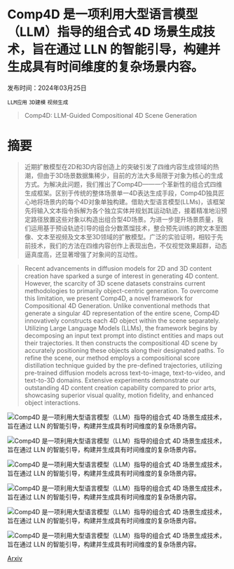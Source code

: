 # Comp4D 是一项利用大型语言模型（LLM）指导的组合式 4D 场景生成技术，旨在通过 LLN 的智能引导，构建并生成具有时间维度的复杂场景内容。

发布时间：2024年03月25日

`LLM应用` `3D建模` `视频生成`

> Comp4D: LLM-Guided Compositional 4D Scene Generation

# 摘要

> 近期扩散模型在2D和3D内容创造上的突破引发了四维内容生成领域的热潮，但由于3D场景数据集稀少，目前的方法大多局限于对象为核心的生成方式。为解决此问题，我们推出了Comp4D——一个革新性的组合式四维生成框架。区别于传统的整体场景单一4D表达生成手段，Comp4D独具匠心地将场景内的每个4D对象单独构建。借助大型语言模型(LLMs)，该框架先将输入文本指令拆解为各个独立实体并规划其运动轨迹，接着精准地沿预定路径放置这些对象以构造出组合型4D场景。为进一步提升场景质量，我们运用基于预设轨迹引导的组合分数蒸馏技术，整合预先训练的跨文本至图像、文本至视频及文本至3D领域的扩散模型。广泛的实验证明，相较于先前技术，我们的方法在四维内容创作上表现出色，不仅视觉效果超群，动态逼真度高，还显著增强了对象间的互动性。

> Recent advancements in diffusion models for 2D and 3D content creation have sparked a surge of interest in generating 4D content. However, the scarcity of 3D scene datasets constrains current methodologies to primarily object-centric generation. To overcome this limitation, we present Comp4D, a novel framework for Compositional 4D Generation. Unlike conventional methods that generate a singular 4D representation of the entire scene, Comp4D innovatively constructs each 4D object within the scene separately. Utilizing Large Language Models (LLMs), the framework begins by decomposing an input text prompt into distinct entities and maps out their trajectories. It then constructs the compositional 4D scene by accurately positioning these objects along their designated paths. To refine the scene, our method employs a compositional score distillation technique guided by the pre-defined trajectories, utilizing pre-trained diffusion models across text-to-image, text-to-video, and text-to-3D domains. Extensive experiments demonstrate our outstanding 4D content creation capability compared to prior arts, showcasing superior visual quality, motion fidelity, and enhanced object interactions.

![Comp4D 是一项利用大型语言模型（LLM）指导的组合式 4D 场景生成技术，旨在通过 LLN 的智能引导，构建并生成具有时间维度的复杂场景内容。](../../../paper_images/2403.16993/x1.png)

![Comp4D 是一项利用大型语言模型（LLM）指导的组合式 4D 场景生成技术，旨在通过 LLN 的智能引导，构建并生成具有时间维度的复杂场景内容。](../../../paper_images/2403.16993/x2.png)

![Comp4D 是一项利用大型语言模型（LLM）指导的组合式 4D 场景生成技术，旨在通过 LLN 的智能引导，构建并生成具有时间维度的复杂场景内容。](../../../paper_images/2403.16993/x3.png)

![Comp4D 是一项利用大型语言模型（LLM）指导的组合式 4D 场景生成技术，旨在通过 LLN 的智能引导，构建并生成具有时间维度的复杂场景内容。](../../../paper_images/2403.16993/x4.png)

![Comp4D 是一项利用大型语言模型（LLM）指导的组合式 4D 场景生成技术，旨在通过 LLN 的智能引导，构建并生成具有时间维度的复杂场景内容。](../../../paper_images/2403.16993/x5.png)

![Comp4D 是一项利用大型语言模型（LLM）指导的组合式 4D 场景生成技术，旨在通过 LLN 的智能引导，构建并生成具有时间维度的复杂场景内容。](../../../paper_images/2403.16993/x6.png)

[Arxiv](https://arxiv.org/abs/2403.16993)